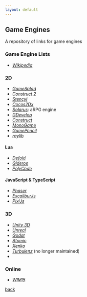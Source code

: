 ```yaml
---
layout: default
---
```


## Game Engines

A repository of links for game engines

### Game Engine Lists

* _[Wikipedia](https://en.wikipedia.org/wiki/List_of_game_engines)_

### 2D

* _[GameSalad](https://gamesalad.com/)_
* _[Construct 2](https://www.scirra.com/construct2)_
* _[Stencyl](http://stencyl.com/)_
* _[Cocos2Dx](http://www.cocos2d-x.org/learn)_
* _[Solarus](http://www.solarus-games.org/)_: aRPG engine
* _[GDevelop](https://gdevelop-app.com/)_
* _[Construct](https://www.construct.net/)_
* _[MonoGame](http://www.monogame.net/)_
* _[GamePencil](http://gamepencil.pawbyte.com/)_
* _[raylib](https://www.raylib.com/)_

#### Lua

* _[Defold](https://www.defold.com/)_
* _[Gideros](http://giderosmobile.com/)_
* _[PolyCode](http://polycode.org/)_

#### JavaScript & TypeScript

* _[Phaser](http://phaser.io/)_
* _[ExcaliburJs](https://excaliburjs.com/)_
* _[PixiJs](http://www.pixijs.com/)_

### 3D

* _[Unity 3D](https://unity3d.com/)_
* _[Unreal](https://www.unrealengine.com/)_
* _[Godot](https://godotengine.org/)_
* _[Atomic](https://github.com/AtomicGameEngine/AtomicGameEngine)_
* _[Xenko](https://xenko.com/)_
* _[Turbulenz](http://www.turbulenz.biz/)_ (no longer maintained)
* _[]()_

### Online

* _[WIMI5](http://wimi5.com/)_

[back](../)
